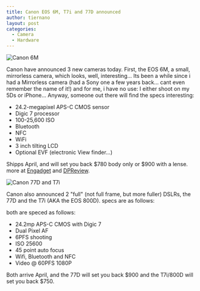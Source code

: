 ```yaml
---
title: Canon EOS 6M, T7i and 77D announced
author: tiernano
layout: post
categories:
  - Camera
  - Hardware
---
```


![Canon 6M](https://www.geekphotographer.com/wp-content/uploads/2017/02/eos-6m.jpg)

Canon have announced 3 new cameras today. First, the EOS 6M, a small, mirrorless camera, which looks, well, interesting... Its been a while since i had a Mirrorless camera (had a Sony one a few years back... cant even remember the name of it!) and for me, i have no use: I either shoot on my 5Ds or iPhone... Anyway, someone out there will find the specs interesting:

* 24.2-megapixel APS-C CMOS sensor
* Digic 7 processor 
* 100-25,600 ISO
* Bluetooth
* NFC
* WiFi 
* 3 inch tilting LCD
* Optional EVF (electronic View finder...)

Shipps April, and will set you back $780 body only or $900 with a lense. more at [Engadget][2] and [DPReview][1].

![Canon 77D and T7i](https://www.geekphotographer.com/wp-content/uploads/2017/02/eos-77d-t7i.jpg)

Canon also announced 2 "full" (not full frame, but more fuller) DSLRs, the 77D and the T7i (AKA the EOS 800D). specs are as follows:

both are speced as follows:

* 24.2mp APS-C CMOS with Digic 7
* Dual Pixel AF
* 6PFS shooting
* ISO 25600
* 45 point auto focus
* Wifi, Bluetooth and NFC
* Video @ 60PFS 1080P

Both arrive April, and the 77D will set you back $900 and the T7i/800D will set you back $750. 

[1]:https://www.dpreview.com/news/2937046154/canon-debuts-eos-m6-mirrorless-with-optional-evf
[2]:https://www.engadget.com/2017/02/14/canon-eos-m6/
